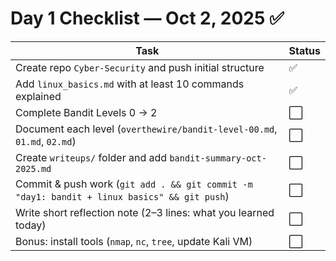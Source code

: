 # Day 1 Checklist — Oct 2, 2025 ✅

| Task | Status |
|------|--------|
| Create repo `Cyber-Security` and push initial structure | ✅ |
| Add `linux_basics.md` with at least 10 commands explained | ✅ |
| Complete Bandit Levels 0 → 2 | ⬜ |
| Document each level (`overthewire/bandit-level-00.md`, `01.md`, `02.md`) | ⬜ |
| Create `writeups/` folder and add `bandit-summary-oct-2025.md` | ⬜ |
| Commit & push work (`git add . && git commit -m "day1: bandit + linux basics" && git push`) | ⬜ |
| Write short reflection note (2–3 lines: what you learned today) | ⬜ |
| Bonus: install tools (`nmap`, `nc`, `tree`, update Kali VM) | ⬜ |
